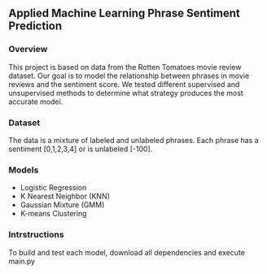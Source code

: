 ## Applied Machine Learning Phrase Sentiment Prediction
### Overview
This project is based on data from the Rotten Tomatoes movie review dataset. Our goal is to model the relationship between phrases in movie reviews and the sentiment score. We tested different supervised and unsupervised methods to determine what strategy produces the most accurate model.
### Dataset
The data is a mixture of labeled and unlabeled phrases. Each phrase has a sentiment [0,1,2,3,4] or is unlabeled [-100].
### Models
- Logistic Regression
- K Nearest Neighbor (KNN)
- Gaussian Mixture (GMM)
- K-means Clustering
### Intrstructions
To build and test each model, download all dependencies and execute main.py
